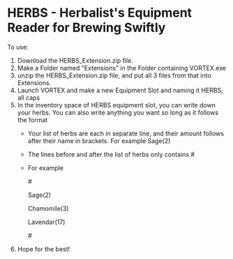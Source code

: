 # HERBS - Herbalist's Equipment Reader for Brewing Swiftly
To use:
1. Download the HERBS_Extension.zip file.
2. Make a Folder named "Extensions" in the Folder containing VORTEX.exe
3. unzip the HERBS_Extension.zip file, and put all 3 files from that into Extensions.
4. Launch VORTEX and make a new Equipment Slot and naming it HERBS, all caps
5. In the inventory space of HERBS equipment slot, you can write down your herbs. You can also write anything you want so long as it follows the format
   - Your list of herbs are each in separate line, and their amount follows after their name in brackets. For example Sage(2)
   - The lines before and after the list of herbs only contains #
   - For example
     
     \#
     
     Sage(2)
     
     Chamomile(3)
     
     Lavendar(17)
     
     \#
7. Hope for the best!
